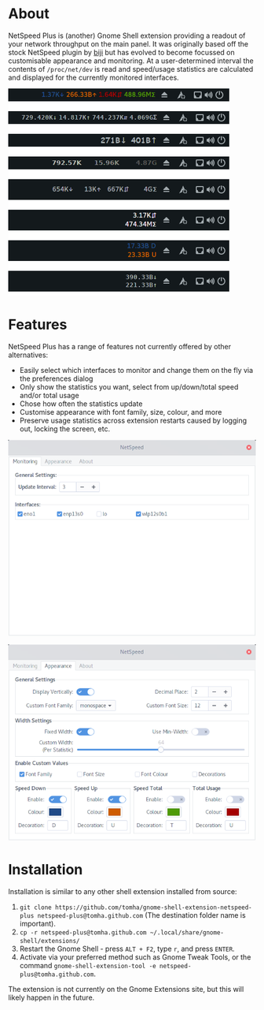 # About
NetSpeed Plus is (another) Gnome Shell extension providing a readout of your network throughput on the main panel. It was originally based off the stock NetSpeed plugin by [biji](https://github.com/biji/simplenetspeed) but has evolved to become focussed on customisable appearance and monitoring. At a user-determined interval the contents of `/proc/net/dev` is read and speed/usage statistics are calculated and displayed for the currently monitored interfaces.

![Preview](preview/Preview.png)

# Features
NetSpeed Plus has a range of features not currently offered by other alternatives:
- Easily select which interfaces to monitor and change them on the fly via the preferences dialog
- Only show the statistics you want, select from up/down/total speed and/or total usage
- Chose how often the statistics update
- Customise appearance with font family, size, colour, and more
- Preserve usage statistics across extension restarts caused by logging out, locking the screen, etc.

![Monitoring](preview/Monitoring.png)

![Appearance](preview/Appearance.png)

# Installation
Installation is similar to any other shell extension installed from source:
1. `git clone https://github.com/tomha/gnome-shell-extension-netspeed-plus netspeed-plus@tomha.github.com` (The destination folder name is important).
2. `cp -r netspeed-plus@tomha.github.com ~/.local/share/gnome-shell/extensions/`
3. Restart the Gnome Shell - press `ALT + F2`, type `r`, and press `ENTER`.
4. Activate via your preferred method such as Gnome Tweak Tools, or the command `gnome-shell-extension-tool -e netspeed-plus@tomha.github.com`.

The extension is not currently on the Gnome Extensions site, but this will likely happen in the future.
